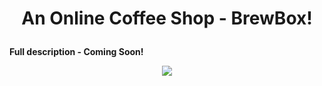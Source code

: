 # <p align="center"> An Online Coffee Shop - BrewBox!
<b>Full description - Coming Soon!</b>
<p align="center">
<img src="https://user-images.githubusercontent.com/107515077/219148394-6dc29ff3-8a3b-4f8e-ba9c-7fc49579f12c.png">
</p>
